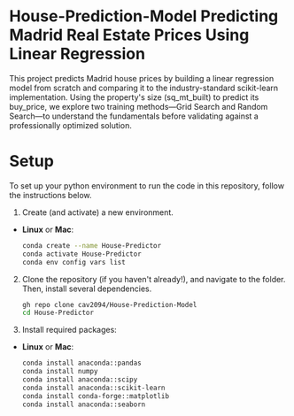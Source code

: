 # House-Prediction-Model Predicting Madrid Real Estate Prices Using Linear Regression

This project predicts Madrid house prices by building a linear regression model from scratch and comparing it to the industry-standard scikit-learn implementation. Using the property's size (sq_mt_built) to predict its buy_price, we explore two training methods—Grid Search and Random Search—to understand the fundamentals before validating against a professionally optimized solution.

# Setup
To set up your python environment to run the code in this repository, follow the instructions below.

1. Create (and activate) a new environment.

- __Linux__ or __Mac__: 
	```bash
	conda create --name House-Predictor
	conda activate House-Predictor
	conda env config vars list
	```

2. Clone the repository (if you haven't already!), and navigate to the folder.  Then, install several dependencies.
	```bash
	gh repo clone cav2094/House-Prediction-Model
	cd House-Predictor
	```
3. Install required packages:
- __Linux__ or __Mac__: 
	```bash
  conda install anaconda::pandas
  conda install numpy
  conda install anaconda::scipy
  conda install anaconda::scikit-learn
  conda install conda-forge::matplotlib
  conda install anaconda::seaborn

	```



